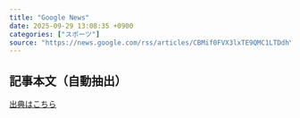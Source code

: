 ```yaml
---
title: "Google News"
date: 2025-09-29 13:08:35 +0900
categories: ["スポーツ"]
source: "https://news.google.com/rss/articles/CBMif0FVX3lxTE9QMC1LTDdhYTBRZjlGWW1hRE5uWjlrUlF3TGprTDhyVlhXanRkQ2NydVlnSElvUVFzOGRncGh6Nk5Mb3laaXZDdEZaSTZBM2JCZVNGdmU2dkZUZWw0WkJ5cHd1TFpJTXFLZ0dneUFscDh2enB2Z1FSWDU0NzhoXzg?oc=5"
---
```


## 記事本文（自動抽出）
<body class="y0K44d EA71Tc" id="readabilityBody"></body>

[出典はこちら](https://news.google.com/rss/articles/CBMif0FVX3lxTE9QMC1LTDdhYTBRZjlGWW1hRE5uWjlrUlF3TGprTDhyVlhXanRkQ2NydVlnSElvUVFzOGRncGh6Nk5Mb3laaXZDdEZaSTZBM2JCZVNGdmU2dkZUZWw0WkJ5cHd1TFpJTXFLZ0dneUFscDh2enB2Z1FSWDU0NzhoXzg?oc=5)
